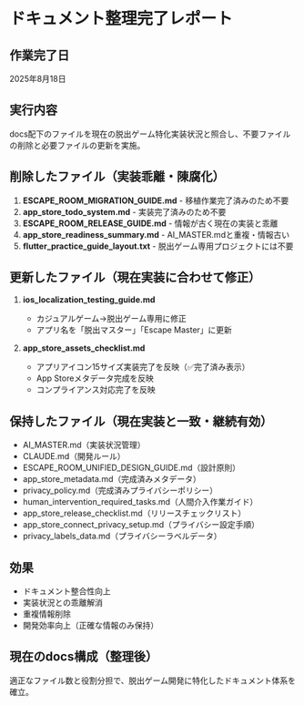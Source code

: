 # ドキュメント整理完了レポート

## 作業完了日
2025年8月18日

## 実行内容
docs配下のファイルを現在の脱出ゲーム特化実装状況と照合し、不要ファイルの削除と必要ファイルの更新を実施。

## 削除したファイル（実装乖離・陳腐化）
1. **ESCAPE_ROOM_MIGRATION_GUIDE.md** - 移植作業完了済みのため不要
2. **app_store_todo_system.md** - 実装完了済みのため不要
3. **ESCAPE_ROOM_RELEASE_GUIDE.md** - 情報が古く現在の実装と乖離
4. **app_store_readiness_summary.md** - AI_MASTER.mdと重複・情報古い
5. **flutter_practice_guide_layout.txt** - 脱出ゲーム専用プロジェクトには不要

## 更新したファイル（現在実装に合わせて修正）
1. **ios_localization_testing_guide.md** 
   - カジュアルゲーム→脱出ゲーム専用に修正
   - アプリ名を「脱出マスター」「Escape Master」に更新

2. **app_store_assets_checklist.md**
   - アプリアイコン15サイズ実装完了を反映（✅完了済み表示）
   - App Storeメタデータ完成を反映
   - コンプライアンス対応完了を反映

## 保持したファイル（現在実装と一致・継続有効）
- AI_MASTER.md（実装状況管理）
- CLAUDE.md（開発ルール）
- ESCAPE_ROOM_UNIFIED_DESIGN_GUIDE.md（設計原則）
- app_store_metadata.md（完成済みメタデータ）
- privacy_policy.md（完成済みプライバシーポリシー）
- human_intervention_required_tasks.md（人間介入作業ガイド）
- app_store_release_checklist.md（リリースチェックリスト）
- app_store_connect_privacy_setup.md（プライバシー設定手順）
- privacy_labels_data.md（プライバシーラベルデータ）

## 効果
- ドキュメント整合性向上
- 実装状況との乖離解消
- 重複情報削除
- 開発効率向上（正確な情報のみ保持）

## 現在のdocs構成（整理後）
適正なファイル数と役割分担で、脱出ゲーム開発に特化したドキュメント体系を確立。